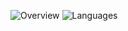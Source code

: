 ![Overview](https://raw.githubusercontent.com/stefan-leung/ghst/6dcf76f3b898d3f989e1c86957b9607508553b6e/generated/overview.svg?token=ATFE3MXMLWXKY4UQ4OINA4TA3J76C)
![Languages](https://raw.githubusercontent.com/stefan-leung/ghst/6dcf76f3b898d3f989e1c86957b9607508553b6e/generated/languages.svg?token=ATFE3MRTKQOS3DTXBQ7QEPLA3J7Y6)
